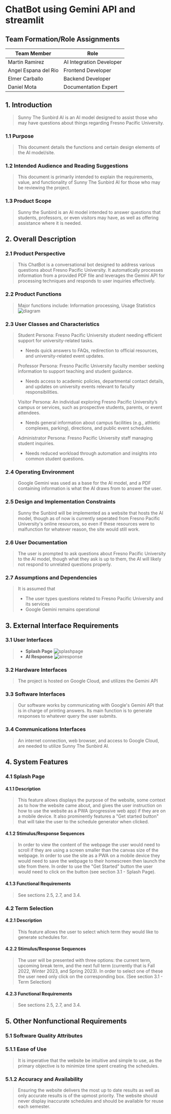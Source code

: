 # ChatBot using Gemini API and streamlit

 ## Team Formation/Role Assignments
 | Team Member | Role |
---|---
| Martin Ramirez | AI Integration Developer |
| Angel Espana del Rio | Frontend Developer |
| Elmer Carballo | Backend Developer |
| Daniel Mota | Documentation Expert |

## 1. Introduction
>Sunny The Sunbird AI is an AI model designed to assist those who may have questions about things regarding Fresno Pacific University.

### 1.1 Purpose 
>This document details the functions and certain design elements of the AI model/site.

### 1.2 Intended Audience and Reading Suggestions
>This document is primarily intended to explain the requirements, value, and functionality of Sunny The Sunbird AI for those who may be reviewing the project.

### 1.3 Product Scope
>Sunny the Sunbird is an AI model intended to answer questions that students, professors, or even visitors may have, as well as offering assistance where it is needed.

## 2. Overall Description

### 2.1 Product Perspective
>This ChatBot is a conversational bot designed to address various questions about Fresno Pacific University. It automatically processes information from a provided PDF file and leverages the Gemini API for processing techniques and responds to user inquiries effectively.
### 2.2 Product Functions
>Major functions include: Information processing, Usage Statistics
![diagram](use_case_diagram.png)

### 2.3 User Classes and Characteristics
>Student Persona: Fresno Pacific University student needing efficient support for university-related tasks. 
>- Needs quick answers to FAQs, redirection to official resources, and university-related event updates.

>Professor Persona: Fresno Pacific University faculty member seeking information to support teaching and student guidance. 
>- Needs access to academic policies, departmental contact details, and updates on university events relevant to faculty responsibilities.

>Visitor Persona: An individual exploring Fresno Pacific University’s campus or services, such as prospective students, parents, or event attendees. 
>- Needs general information about campus facilities (e.g., athletic complexes, parking), directions, and public event schedules. 

>Administrator Persona: Fresno Pacific University staff managing student inquiries. 
>- Needs reduced workload through automation and insights into common student questions.

### 2.4 Operating Environment
>Google Gemini was used as a base for the AI model, and a PDF containing information is what the AI draws from to answer the user.

### 2.5 Design and Implementation Constraints
>Sunny the Sunbird will be implemented as a website that hosts the AI model, though as of now is currently seperated from Fresno Pacific University's online resources, so even if these resources were to malfunction for whatever reason, the site would still work.

### 2.6 User Documentation
>The user is prompted to ask questions about Fresno Pacific University to the AI model, though what they ask is up to them, the AI will likely not respond to unrelated questions properly.

### 2.7 Assumptions and Dependencies
>It is assumed that
>* The user types questions related to Fresno Pacific University and its services
>* Google Gemini remains operational

## 3. External Interface Requirements

### 3.1 User Interfaces

> * **Splash Page**
![splashpage](splashpage.png)
> * **AI Response**
![airesponse](airesponse.png)

### 3.2 Hardware Interfaces
>The project is hosted on Google Cloud, and utilizes the Gemini API

### 3.3 Software Interfaces
>Our software works by communicating with Google's Gemini API that is in charge of printing answers. Its main function is to generate responses to whatever query the user submits.

### 3.4 Communications Interfaces
>An internet connection, web browser, and access to Google Cloud, are needed to utilize Sunny The Sunbird AI.

## 4. System Features
### 4.1 Splash Page
#### 4.1.1 Description
>This feature allows displays the purpose of the website, some context as to how the website came about, and gives the user instruction on how to use the website as a PWA (progressive web app) if they are on a mobile device. It also prominently features a "Get started button" that will take the user to the schedule generator when clicked.

#### 4.1.2 Stimulus/Response Sequences
>In order to view the content of the webpage the user would need to scroll if they are using a screen smaller than the canvas size of the webpage. In order to use the site as a PWA on a mobile device they would need to save the webpage to their homescreen then launch the site from there. In order to use the "Get Started" button the user would need to click on the button (see section 3.1 - Splash Page).

#### 4.1.3 Functional Requirements
>See sections 2.5, 2.7, and 3.4.


### 4.2 Term Selection
#### 4.2.1 Description
>This feature allows the user to select which term they would like to generate schedules for.

#### 4.2.2 Stimulus/Response Sequences
>The user will be presented with three options: the current term, upcoming break term, and the next full term (currently that is Fall 2022, Winter 2023, and Spring 2023). In order to select one of these the user need only click on the corresponding box. (See section 3.1 - Term Selection)

#### 4.2.3 Functional Requirements
> See sections 2.5, 2.7, and 3.4.


## 5. Other Nonfunctional Requirements

### 5.1 Software Quality Attributes
### 5.1.1 Ease of Use
>It is imperative that the website be intuitive and simple to use, as the primary objective is to minimize time spent creating the schedules.

### 5.1.2 Accuracy and Availability
>Ensuring the website delivers the most up to date results as well as only accurate results is of the upmost priority. The website should never display inaccurate schedules and should be available for reuse each semester.
